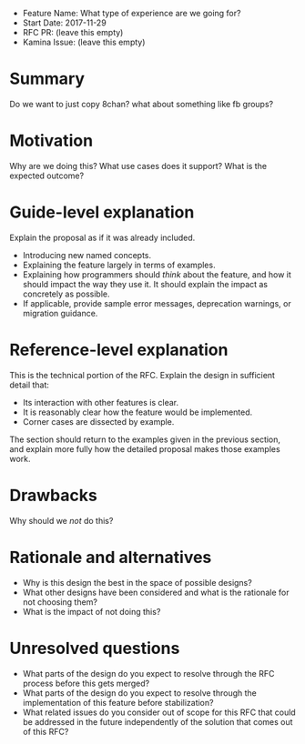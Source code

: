 - Feature Name: What type of experience are we going for?
- Start Date: 2017-11-29
- RFC PR: (leave this empty)
- Kamina Issue: (leave this empty)

# Summary
[summary]: #summary

Do we want to just copy 8chan? what about something like fb groups?

# Motivation
[motivation]: #motivation

Why are we doing this? What use cases does it support? What is the expected outcome?

# Guide-level explanation
[guide-level-explanation]: #guide-level-explanation

Explain the proposal as if it was already included.

- Introducing new named concepts.
- Explaining the feature largely in terms of examples.
- Explaining how programmers should *think* about the feature, and how it should impact the way they use it. It should explain the impact as concretely as possible.
- If applicable, provide sample error messages, deprecation warnings, or migration guidance.



# Reference-level explanation
[reference-level-explanation]: #reference-level-explanation

This is the technical portion of the RFC. Explain the design in sufficient detail that:

- Its interaction with other features is clear.
- It is reasonably clear how the feature would be implemented.
- Corner cases are dissected by example.

The section should return to the examples given in the previous section, and explain more fully how the detailed proposal makes those examples work.

# Drawbacks
[drawbacks]: #drawbacks

Why should we *not* do this?

# Rationale and alternatives
[alternatives]: #alternatives

- Why is this design the best in the space of possible designs?
- What other designs have been considered and what is the rationale for not choosing them?
- What is the impact of not doing this?

# Unresolved questions
[unresolved]: #unresolved-questions

- What parts of the design do you expect to resolve through the RFC process before this gets merged?
- What parts of the design do you expect to resolve through the implementation of this feature before stabilization?
- What related issues do you consider out of scope for this RFC that could be addressed in the future independently of the solution that comes out of this RFC?
